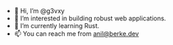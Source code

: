 - 👋 Hi, I’m @g3vxy
- 👀 I’m interested in building robust web applications.
- 🌱 I’m currently learning Rust.
- 📫 You can reach me from <anil@berke.dev>
